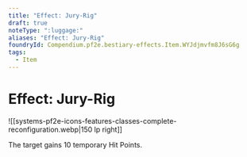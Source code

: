 ```yaml
---
title: "Effect: Jury-Rig"
draft: true
noteType: ":luggage:"
aliases: "Effect: Jury-Rig"
foundryId: Compendium.pf2e.bestiary-effects.Item.WYJdjmvfm8J6sG6g
tags:
  - Item
---
```


# Effect: Jury-Rig
![[systems-pf2e-icons-features-classes-complete-reconfiguration.webp|150 lp right]]

The target gains 10 temporary Hit Points.
